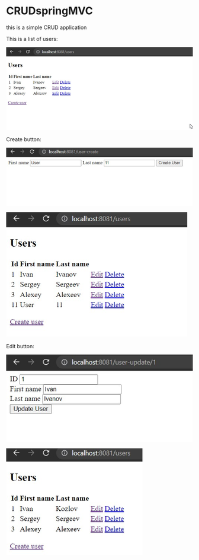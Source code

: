 # CRUDspringMVC

this is a simple CRUD application

This is a list of users:

![users](images/users.jpg)

Create button:

![create_button](images/user-create.jpg)


![create_button2](images/user-created.jpg)

Edit button:

![edit_button](images/user-update.jpg)


![edit_button2](images/user-updated.jpg)

